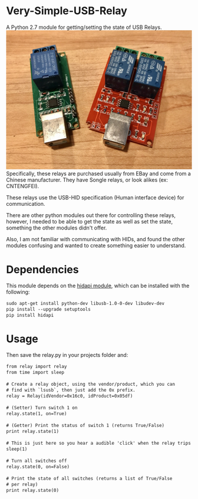 # Very-Simple-USB-Relay
A Python 2.7 module for getting/setting the state of USB Relays. 
![Image of USB Relay](asset.jpg?raw=true)
Specifically, these relays are purchased usually from EBay and come from a Chinese manufacturer. They have Songle relays, or look alikes (ex: CNTENGFEI).

These relays use the USB-HID specification (Human interface device) for communication. 

There are other python modules out there for controlling these relays, however, I needed to be able to get the state as well as set the state, something the other modules didn't offer.

Also, I am not familiar with communicating with HIDs, and found the other modules confusing and wanted to create something easier to understand.

# Dependencies
This module depends on the [hidapi module](https://github.com/trezor/cython-hidapi), which can be installed with the following:

    sudo apt-get install python-dev libusb-1.0-0-dev libudev-dev
    pip install --upgrade setuptools
    pip install hidapi

# Usage
Then save the relay.py in your projects folder and:

    from relay import relay
    from time import sleep
    
    # Create a relay object, using the vendor/product, which you can 
    # find with `lsusb`, then just add the 0x prefix.
	relay = Relay(idVendor=0x16c0, idProduct=0x05df)

	# (Setter) Turn switch 1 on
	relay.state(1, on=True)

	# (Getter) Print the status of switch 1 (returns True/False)
	print relay.state(1)

	# This is just here so you hear a audible 'click' when the relay trips
	sleep(1)

	# Turn all switches off
	relay.state(0, on=False)

	# Print the state of all switches (returns a list of True/False 
	# per relay)
	print relay.state(0)
